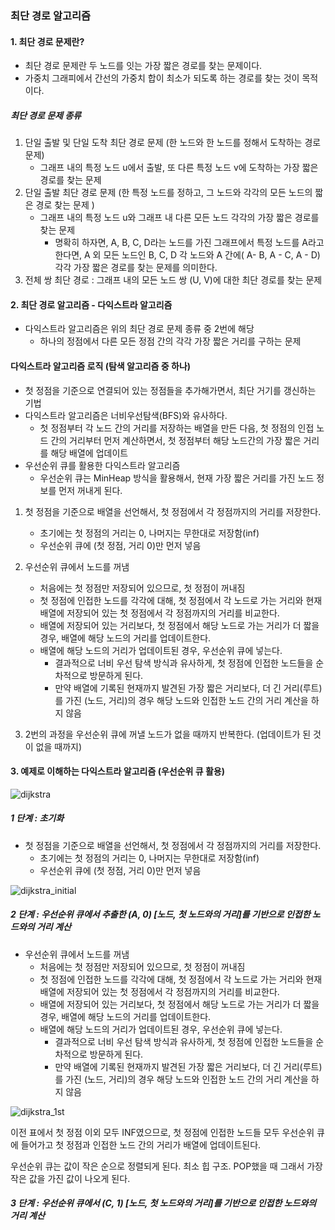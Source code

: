 ### 최단 경로 알고리즘



#### 1. 최단 경로 문제란?

- 최단 경로 문제란 두 노드를 잇는 가장 짧은 경로를 찾는 문제이다.
- 가중치 그래피에서 간선의 가중치 합이 최소가 되도록 하는 경로를 찾는 것이 목적이다.



##### 최단 경로 문제 종류

1. 단일 출발 및 단일 도착 최단 경로 문제 (한 노드와 한 노드를 정해서 도착하는 경로 문제)
   - 그래프 내의 특정 노드 u에서 출발, 또 다른 특정 노드 v에 도착하는 가장 짧은 경로를 찾는 문제
2. 단일 출발 최단 경로 문제 (한 특정 노드를 정하고, 그 노드와 각각의 모든 노드의 짧은 경로 찾는 문제 )
   - 그래프 내의 특정 노드 u와 그래프 내 다른 모든 노드 각각의 가장 짧은 경로를 찾는 문제
     - 명확히 하자면, A, B, C, D라는 노드를 가진 그래프에서 특정 노드를 A라고 한다면, A 외 모든 노드인 B, C, D 각 노드와 A 간에( A- B, A - C, A - D) 각각 가장 짧은 경로를 찾는 문제를 의미한다.
3. 전체 쌍 최단 경로 : 그래프 내의 모든 노드 쌍 (U, V)에 대한 최단 경로를 찾는 문제



#### 2. 최단 경로 알고리즘 - 다익스트라 알고리즘

- 다익스트라 알고리즘은 위의 최단 경로 문제 종류 중 2번에 해당
  - 하나의 정점에서 다른 모든 정점 간의 각각 가장 짧은 거리를 구하는 문제



#### 다익스트라 알고리즘 로직 (탐색 알고리즘 중 하나)

- 첫 정점을 기준으로 연결되어 있는 정점들을 추가해가면서, 최단 거기를 갱신하는 기법
- 다익스트라 알고리즘은 너비우선탐색(BFS)와 유사하다.
  - 첫 정점부터 각 노드 간의 거리를 저장하는 배열을 만든 다음, 첫 정점의 인접 노드 간의 거리부터 먼저 계산하면서, 첫 정점부터 해당 노드간의 가장 짧은 거리를 해당 배열에 업데이트
- 우선순위 큐를 활용한 다익스트라 알고리즘
  - 우선순위 큐는 MinHeap 방식을 활용해서, 현재 가장 짧은 거리를 가진 노드 정보를 먼저 꺼내게 된다.

1. 첫 정점을 기준으로 배열을 선언해서, 첫 정점에서 각 정점까지의 거리를 저장한다.
   - 초기에는 첫 정점의 거리는 0, 나머지는 무한대로 저장함(inf)
   - 우선순위 큐에 (첫 정점, 거리 0)만 먼저 넣음
2. 우선순위 큐에서 노드를 꺼냄
   - 처음에는 첫 정점만 저장되어 있으므로, 첫 정점이 꺼내짐
   - 첫 정점에 인접한 노드를 각각에 대해, 첫 정점에서 각 노드로 가는 거리와 현재 배열에 저장되어 있는 첫 정점에서 각 정점까지의 거리를 비교한다.
   - 배열에 저장되어 있는 거리보다, 첫 정점에서 해당 노드로 가는 거리가 더 짧을 경우, 배열에 해당 노드의 거리를 업데이트한다.
   - 배열에 해당 노드의 거리가 업데이트된 경우, 우선순위 큐에 넣는다.
     - 결과적으로 너비 우선 탐색 방식과 유사하게, 첫 정점에 인접한 노드들을 순차적으로 방문하게 된다.
     - 만약 배열에 기록된 현재까지 발견된 가장 짧은 거리보다, 더 긴 거리(루트)를 가진 (노드, 거리)의 경우 해당 노드와 인접한 노드 간의 거리 계산을 하지 않음

3. 2번의 과정을 우선순위 큐에 꺼낼 노드가 없을 때까지 반복한다. (업데이트가 된 것이 없을 때까지)



#### 3. 예제로 이해하는 다익스트라 알고리즘 (우선순위 큐 활용)

![dijkstra](https://user-images.githubusercontent.com/50413112/109991844-09c8ae80-7d4e-11eb-81db-f3c4a281ee01.png)



##### 1 단계 : 초기화

- 첫 정점을 기준으로 배열을 선언해서, 첫 정점에서 각 정점까지의 거리를 저장한다.
  - 초기에는 첫 정점의 거리는 0, 나머지는 무한대로 저장함(inf)
  - 우선순위 큐에 (첫 정점, 거리 0)만 먼저 넣음

![dijkstra_initial](https://user-images.githubusercontent.com/50413112/109992042-38df2000-7d4e-11eb-8387-149f5ac1bdbe.png)



##### 2 단계 : 우선순위 큐에서 추출한 (A, 0) [노드, 첫 노드와의 거리]를 기반으로 인접한 노드와의 거리 계산

- 우선순위 큐에서 노드를 꺼냄
  - 처음에는 첫 정점만 저장되어 있으므로, 첫 정점이 꺼내짐
  - 첫 정점에 인접한 노드를 각각에 대해, 첫 정점에서 각 노드로 가는 거리와 현재 배열에 저장되어 있는 첫 정점에서 각 정점까지의 거리를 비교한다.
  - 배열에 저장되어 있는 거리보다, 첫 정점에서 해당 노드로 가는 거리가 더 짧을 경우, 배열에 해당 노드의 거리를 업데이트한다.
  - 배열에 해당 노드의 거리가 업데이트된 경우, 우선순위 큐에 넣는다.
    - 결과적으로 너비 우선 탐색 방식과 유사하게, 첫 정점에 인접한 노드들을 순차적으로 방문하게 된다.
    - 만약 배열에 기록된 현재까지 발견된 가장 짧은 거리보다, 더 긴 거리(루트)를 가진 (노드, 거리)의 경우 해당 노드와 인접한 노드 간의 거리 계산을 하지 않음

![dijkstra_1st](https://user-images.githubusercontent.com/50413112/109992305-7a6fcb00-7d4e-11eb-85e3-f397694aa273.png)

이전 표에서 첫 정점 이외 모두 INF였으므로, 첫 정점에 인접한 노드들 모두 우선순위 큐에 들어가고 첫 정점과 인접한 노드 간의 거리가 배열에 업데이트된다.

우선순위 큐는 값이 작은 순으로 정렬되게 된다. 최소 힙 구조. POP했을 때 그래서 가장 작은 값을 가진 값이 나오게 된다.



##### 3 단계 : 우선순위 큐에서 (C, 1) [노드, 첫 노드와의 거리]를 기반으로 인접한 노드와의 거리 계산

